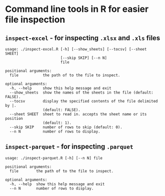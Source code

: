# Command line tools in R for easier file inspection

## `inspect-excel` - for inspecting `.xlsx` and `.xls` files

```
usage: ./inspect-excel.R [-h] [--show_sheets] [--tocsv] [--sheet SHEET]
                         [--skip SKIP] [--n N]
                         file

positional arguments:
  file           the path of to the file to inspect.

optional arguments:
  -h, --help     show this help message and exit
  --show_sheets  show the names of the sheets in the file (default: FALSE).
  --tocsv        display the specified contents of the file delimited by |.
                 (default: FALSE).
  --sheet SHEET  sheet to read in. accepts the sheet name or its position
                 (default: 1).
  --skip SKIP    number of rows to skip (default: 0).
  --n N          number of rows to display.
```

## `inspect-parquet` - for inspecting `.parquet`

```
usage: ./inspect-parquet.R [-h] [--n N] file

positional arguments:
  file        the path of to the file to inspect.

optional arguments:
  -h, --help  show this help message and exit
  --n N       number of rows to display.
```
